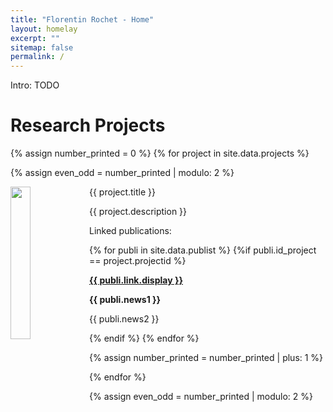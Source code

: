 ```yaml
---
title: "Florentin Rochet - Home"
layout: homelay
excerpt: ""
sitemap: false
permalink: /
---
```



Intro: TODO

# Research Projects

{% assign number_printed = 0 %}
{% for project in site.data.projects %}

{% assign even_odd = number_printed | modulo: 2 %}

<!--{% if even_odd == 0 %}-->
<div class="row">
<!--{% endif %}-->

<div class="col-sm-12 clearfix">
 <div class="well">
  <pubtit>{{ project.title }}</pubtit>
  <img src="{{ site.url }}{{ site.baseurl }}/images/projectpic/{{ project.image }}" class="img-responsive" width="25%" style="float: left" />
  <p>{{ project.description }}</p>
  <p> Linked publications: </p>
{% for publi in site.data.publist %}
{%if publi.id_project == project.projectid %}
  <p><strong><a href="{{ publi.link.url }}">{{ publi.link.display }}</a></strong></p>
  <p class="text-danger"><strong> {{ publi.news1 }}</strong></p>
  <p> {{ publi.news2 }}</p>
{% endif %}
{% endfor %}
 </div>
</div>

{% assign number_printed = number_printed | plus: 1 %}

{% endfor %}

{% assign even_odd = number_printed | modulo: 2 %}
<!--{% if even_odd == 1 %}-->
</div>
<!--{% endif %}-->

<p> &nbsp; </p>




